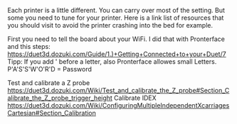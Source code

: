 Each printer is a little different. You can carry over most of the setting. But some you need to tune for your printer.
Here is a link list of resources that you should visit to avoid the printer crashing into the bed for example.

First you need to tell the board about your WiFi.
I did that with Pronterface and this steps: https://duet3d.dozuki.com/Guide/1.)+Getting+Connected+to+your+Duet/7
Tipp: If you add ' before a letter, also Pronterface allowes small Letters. P'A'S'S'W'O'R'D = Password

Test and calibrate a Z probe https://duet3d.dozuki.com/Wiki/Test_and_calibrate_the_Z_probe#Section_Calibrate_the_Z_probe_trigger_height
Calibrate IDEX https://duet3d.dozuki.com/Wiki/ConfiguringMultipleIndependentXcarriagesCartesian#Section_Calibration
